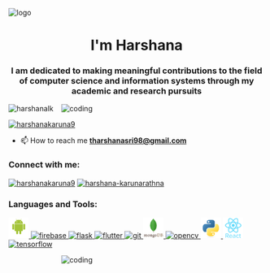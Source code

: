 ![logo](https://github.com/HarshanaLK/Harshanasri/blob/main/banner.png)

<h1 align="center">I'm Harshana</h1>
<h3 align="center">I am dedicated to making meaningful contributions to the field of computer science and information systems through my academic and research pursuits</h3>

<img align="right" alt="coding" width="400" src="https://media.licdn.com/dms/image/D4D12AQELI5wF0nN33g/article-cover_image-shrink_600_2000/0/1697178940961?e=2147483647&v=beta&t=xZVmUbfWbZGGjCgcRcYah8niJL1TSp-xEYousaZ6BaU">

<p align="left"> <img src="https://komarev.com/ghpvc/?username=harshanalk&label=Profile%20views&color=0e75b6&style=flat" alt="harshanalk" /> </p>

<p align="left"> <a href="https://twitter.com/harshanakaruna9" target="blank"><img src="https://img.shields.io/twitter/follow/harshanakaruna9?logo=twitter&style=for-the-badge" alt="harshanakaruna9" /></a> </p>

- 📫 How to reach me **tharshanasri98@gmail.com**

<h3 align="left">Connect with me:</h3>
<p align="left">
<a href="https://twitter.com/harshanakaruna9" target="blank"><img align="center" src="https://raw.githubusercontent.com/rahuldkjain/github-profile-readme-generator/master/src/images/icons/Social/twitter.svg" alt="harshanakaruna9" height="30" width="40" /></a>
<a href="https://linkedin.com/in/harshana-karunarathna" target="blank"><img align="center" src="https://raw.githubusercontent.com/rahuldkjain/github-profile-readme-generator/master/src/images/icons/Social/linked-in-alt.svg" alt="harshana-karunarathna" height="30" width="40" /></a>
</p>

<h3 align="left">Languages and Tools:</h3>
<p align="left"> <a href="https://developer.android.com" target="_blank" rel="noreferrer"> <img src="https://raw.githubusercontent.com/devicons/devicon/master/icons/android/android-original-wordmark.svg" alt="android" width="40" height="40"/> </a> <a href="https://firebase.google.com/" target="_blank" rel="noreferrer"> <img src="https://www.vectorlogo.zone/logos/firebase/firebase-icon.svg" alt="firebase" width="40" height="40"/> </a> <a href="https://flask.palletsprojects.com/" target="_blank" rel="noreferrer"> <img src="https://www.vectorlogo.zone/logos/pocoo_flask/pocoo_flask-icon.svg" alt="flask" width="40" height="40"/> </a> <a href="https://flutter.dev" target="_blank" rel="noreferrer"> <img src="https://www.vectorlogo.zone/logos/flutterio/flutterio-icon.svg" alt="flutter" width="40" height="40"/> </a> <a href="https://git-scm.com/" target="_blank" rel="noreferrer"> <img src="https://www.vectorlogo.zone/logos/git-scm/git-scm-icon.svg" alt="git" width="40" height="40"/> </a> <a href="https://www.mongodb.com/" target="_blank" rel="noreferrer"> <img src="https://raw.githubusercontent.com/devicons/devicon/master/icons/mongodb/mongodb-original-wordmark.svg" alt="mongodb" width="40" height="40"/> </a> <a href="https://opencv.org/" target="_blank" rel="noreferrer"> <img src="https://www.vectorlogo.zone/logos/opencv/opencv-icon.svg" alt="opencv" width="40" height="40"/> </a> <a href="https://www.python.org" target="_blank" rel="noreferrer"> <img src="https://raw.githubusercontent.com/devicons/devicon/master/icons/python/python-original.svg" alt="python" width="40" height="40"/> </a> <a href="https://reactjs.org/" target="_blank" rel="noreferrer"> <img src="https://raw.githubusercontent.com/devicons/devicon/master/icons/react/react-original-wordmark.svg" alt="react" width="40" height="40"/> </a> <a href="https://www.tensorflow.org" target="_blank" rel="noreferrer"> <img src="https://www.vectorlogo.zone/logos/tensorflow/tensorflow-icon.svg" alt="tensorflow" width="40" height="40"/> </a> </p>
<img align="right" alt="coding" width="400" src="https://media.licdn.com/dms/image/D4D12AQELI5wF0nN33g/article-cover_image-shrink_600_2000/0/1697178940961?e=2147483647&v=beta&t=xZVmUbfWbZGGjCgcRcYah8niJL1TSp-xEYousaZ6BaU">


